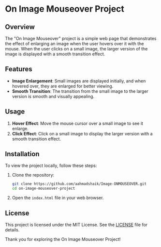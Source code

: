 # On Image Mouseover Project

## Overview

The "On Image Mouseover" project is a simple web page that demonstrates the effect of enlarging an image when the user hovers over it with the mouse. When the user clicks on a small image, the larger version of the image is displayed with a smooth transition effect.

## Features

- **Image Enlargement**: Small images are displayed initially, and when hovered over, they are enlarged for better viewing.
- **Smooth Transition**: The transition from the small image to the larger version is smooth and visually appealing.

## Usage

1. **Hover Effect**: Move the mouse cursor over a small image to see it enlarge.
2. **Click Effect**: Click on a small image to display the larger version with a smooth transition effect.

## Installation

To view the project locally, follow these steps:

1. Clone the repository:

    ```sh
    git clone https://github.com/aahmadshaik/Image-ONMOUSEOVER.git
    cd on-image-mouseover-project
    ```

2. Open the `index.html` file in your web browser.

## License

This project is licensed under the MIT License. See the [LICENSE](LICENSE) file for details.

Thank you for exploring the On Image Mouseover Project!
